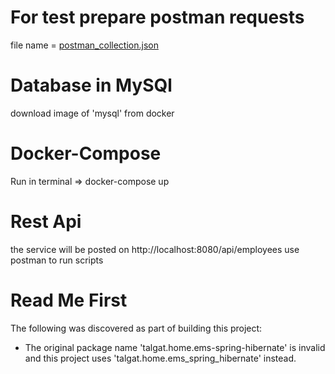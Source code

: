 # For test prepare postman requests
file name = [postman_collection.json](postman_collection.json)

# Database in MySQl 
download image of 'mysql' from docker

# Docker-Compose
Run in terminal => docker-compose up

# Rest Api
the service will be posted on http://localhost:8080/api/employees
use postman to run scripts

# Read Me First
The following was discovered as part of building this project:

* The original package name 'talgat.home.ems-spring-hibernate' is invalid and this project uses 'talgat.home.ems_spring_hibernate' instead.
